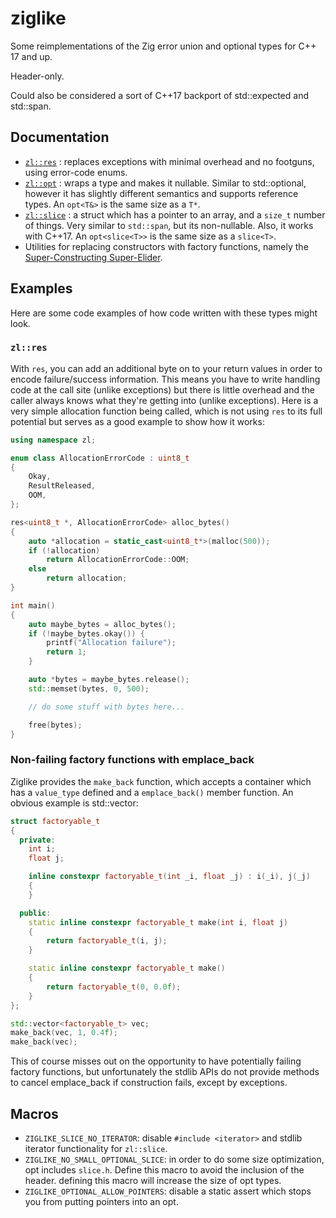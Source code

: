 # ziglike

Some reimplementations of the Zig error union and optional types for C++ 17 and up.

Header-only.

Could also be considered a sort of C++17 backport of std::expected and std::span.

## Documentation

- [`zl::res`](./doc/res.md) : replaces exceptions with minimal overhead and no footguns, using error-code enums.
- [`zl::opt`](./doc/opt.md) : wraps a type and makes it nullable. Similar to std::optional, however it has slightly different semantics and supports reference types. An `opt<T&>` is the same size as a `T*`.
- [`zl::slice`](./doc/slice.md) : a struct which has a pointer to an array, and a `size_t` number of things. Very similar to `std::span`, but its non-nullable. Also, it works with C++17. An `opt<slice<T>>` is the same size as a `slice<T>`.
- Utilities for replacing constructors with factory functions, namely the
  [Super-Constructing Super-Elider](https://quuxplusone.github.io/blog/2018/05/17/super-elider-round-2/).

## Examples

Here are some code examples of how code written with these types might look.

### `zl::res`

With `res`, you can add an additional byte on to your return values in order to
encode failure/success information. This means you have to write handling code
at the call site (unlike exceptions) but there is little overhead and the caller
always knows what they're getting into (unlike exceptions). Here is a very simple
allocation function being called, which is not using `res` to its full potential
but serves as a good example to show how it works:

```cpp
using namespace zl;

enum class AllocationErrorCode : uint8_t
{
    Okay,
    ResultReleased,
    OOM,
};

res<uint8_t *, AllocationErrorCode> alloc_bytes()
{
    auto *allocation = static_cast<uint8_t*>(malloc(500));
    if (!allocation)
        return AllocationErrorCode::OOM;
    else
        return allocation;
}

int main()
{
    auto maybe_bytes = alloc_bytes();
    if (!maybe_bytes.okay()) {
        printf("Allocation failure");
        return 1;
    }

    auto *bytes = maybe_bytes.release();
    std::memset(bytes, 0, 500);

    // do some stuff with bytes here...

    free(bytes);
}
```

### Non-failing factory functions with emplace_back

Ziglike provides the `make_back` function, which accepts a container which has
a `value_type` defined and a `emplace_back()` member function. An obvious example
is std::vector:

```cpp
struct factoryable_t
{
  private:
    int i;
    float j;

    inline constexpr factoryable_t(int _i, float _j) : i(_i), j(_j)
    {
    }

  public:
    static inline constexpr factoryable_t make(int i, float j)
    {
        return factoryable_t(i, j);
    }

    static inline constexpr factoryable_t make()
    {
        return factoryable_t(0, 0.0f);
    }
};

std::vector<factoryable_t> vec;
make_back(vec, 1, 0.4f);
make_back(vec);
```

This of course misses out on the opportunity to have potentially failing factory
functions, but unfortunately the stdlib APIs do not provide methods to cancel
emplace_back if construction fails, except by exceptions.

## Macros

- `ZIGLIKE_SLICE_NO_ITERATOR`: disable `#include <iterator>` and stdlib iterator functionality for `zl::slice`.
- `ZIGLIKE_NO_SMALL_OPTIONAL_SLICE`: in order to do some size optimization, opt includes `slice.h`. Define this macro to avoid the inclusion of the header. defining this macro will increase the size of opt<slice> types.
- `ZIGLIKE_OPTIONAL_ALLOW_POINTERS`: disable a static assert which stops you from putting pointers into an opt.
